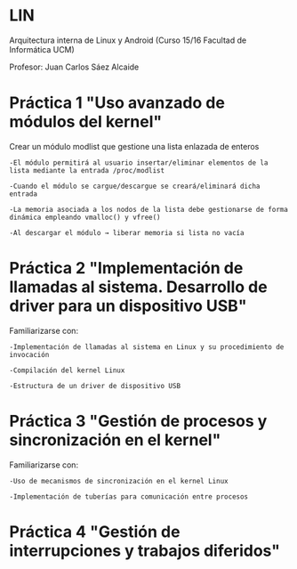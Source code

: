 # LIN
Arquitectura interna de Linux y Android (Curso 15/16 Facultad de Informática UCM)

Profesor: Juan Carlos Sáez Alcaide

Práctica 1 "Uso avanzado de módulos del kernel"
===============

 Crear un módulo modlist que gestione una lista enlazada de enteros 
 
    -El módulo permitirá al usuario insertar/eliminar elementos de la lista mediante la entrada /proc/modlist 
  
    -Cuando el módulo se cargue/descargue se creará/eliminará dicha entrada 
  
    -La memoria asociada a los nodos de la lista debe gestionarse de forma dinámica empleando vmalloc() y vfree() 
  
    -Al descargar el módulo → liberar memoria si lista no vacía

Práctica 2 "Implementación de llamadas al sistema. Desarrollo de driver para un dispositivo USB"
===============
 Familiarizarse con:
 
    -Implementación de llamadas al sistema en Linux y su procedimiento de invocación
 
    -Compilación del kernel Linux 
 
    -Estructura de un driver de dispositivo USB

Práctica 3 "Gestión de procesos y sincronización en el kernel"
===============
  Familiarizarse con: 

	-Uso de mecanismos de sincronización en el kernel Linux 
	
	-Implementación de tuberías para comunicación entre procesos


Práctica 4 "Gestión de interrupciones y trabajos diferidos"
===============

